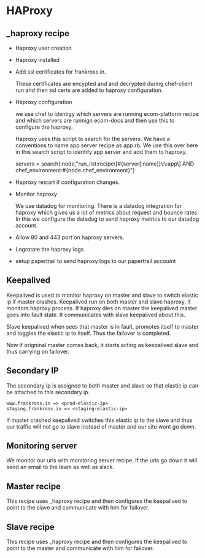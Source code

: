 # HAProxy

## _haproxy recipe

* Haproxy user creation
* Haproxy installed
* Add ssl certificates for frankross.in.
	
	These certificates are encypted and and decrypted during chef-client run and then ssl certs are added to haproxy configuration.

* Haproxy configuration
  
  we use chef to identigy which servers are running ecom-platform recipe and which servers are runnign ecom-docs and then use this to configure the haproxy.

  Haproxy uses this script to search for the servers. We have a conventions to name app server recipe as app.rb. We use this
  over here in this search script to identify app server and add them to haproxy.

	servers =  search(:node,"run_list:recipe\\[#{server[:name]}\\:\\:app\\] AND chef_environment:#{node.chef_environment}")

* Haproxy restart if configuration changes.
* Monitor haproxy
  
  We use datadog for monitoring. There is a datadog integration for haproxy which gives us a lot of metrics about request and bounce rates. In this we configure the datadog to send haproxy metrics to our datadog account.

* Allow 80 and 443 port on haproxy servers.
* Logrotate the haproxy logs
* setup papertrail to send haproxy logs to our papertrail accoumt


## Keepalived

Keepalived is used to monitor haproxy on master and slave to switch elastic ip if master crashes. Keepalived run on both master and slave haproxy. It monitors haproxy process. If haproxy dies on master the keepalived master goes into fault state. It communicates with slave keepalived about this.

Slave keepalived when sees that master is in fault, promotes itself to master and toggles the elastic ip to itself. Thus the failover is completed.

Now if origninal master comes back, it starts acting as keepalived slave and thus carrying on failover.

## Secondary IP

The secondary ip is assigned to both master and slave so that elastic ip can be attached to this secondary ip.

	www.frankross.in => <prod-elastic-ip>
  	staging.frankross.in => <staging-elastic-ip>

If master crashed keepalived switches this elastic ip to the slave and thus our traffic will not go to slave instead of master and our site wont go down.

## Monitoring server

We monitor our urls with monitoring server recipe. If the urls go down it will send an email to the team as well as slack.

## Master recipe
This recipe uses _haproxy recipe and then configures the keepalived to point to the slave and communicate with him for failover.

## Slave recipe

This recipe uses _haproxy recipe and then configures the keepalived to point to the master and communicate with him for failover.
